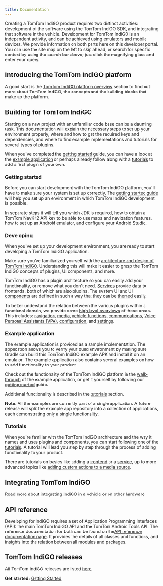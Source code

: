 ```yaml
---
title: Documentation
---
```


Creating a TomTom IndiGO product requires two distinct activities: development of the software using 
the TomTom IndiGO SDK, and integrating that software in the vehicle. Development for TomTom IndiGO 
is an independent activity, and can be achieved using emulators and mobile devices. We provide 
information on both parts here on this developer portal. You can use the site map on the left to 
skip ahead, or search for specific content by using the search bar above; just click the magnifying 
glass and enter your query.

## Introducing the TomTom IndiGO platform

A good start is the
[TomTom IndiGO platform overview](/indigo/documentation/platform-overview/what-is-indigo) section 
to find out more about TomTom IndiGO, the concepts and the building blocks that make up the 
platform.

## Building for TomTom IndiGO

Starting on a new project with an unfamiliar code base can be a daunting task. This documentation
will explain the necessary steps to set up your environment properly, where and how to get the
required keys and dependencies, and where to find example implementations and tutorials for
several types of plugins.

When you've completed the [getting started](#getting-started) guide, you can have a look at the
[example application](#example-application) or perhaps already follow along with a
[tutorials](#tutorials) to add a first plugin of your own.

### Getting started

Before you can start development with the TomTom IndiGO platform, you'll have to make sure your 
system is set up correctly. The 
[getting started guide](/indigo/documentation/getting-started/introduction) will help you set up an
environment in which TomTom IndiGO development is possible.

In separate steps it will tell you which JDK is required, how to obtain a TomTom NavKit2 API key to
be able to use maps and navigation features, how to set up an Android emulator, and configure your
Android Studio.

### Developing

When you've set up your development environment, you are ready to start developing a TomTom IndiGO
application.

Make sure you've familiarized yourself with the 
[architecture and design of TomTom IndiGO](/indigo/documentation/development/introduction). 
Understanding this will make it easier to grasp the TomTom IndiGO concepts of plugins, 
UI components, and more.

TomTom IndiGO has a plugin architecture so you can easily add your functionality, or remove what 
you don't need. 
[Services](/indigo/documentation/development/ivi-services/) provide data to 
[frontends](/indigo/documentation/development/frontend-plugins), both of which are also plugins. 
The [system UI](/indigo/documentation/development/system-ui) and 
[UI components](/indigo/documentation/development/ui-components) are defined in such a way that 
they can be [themed](/indigo/documentation/development/theming-and-customization) easily.

To better understand the relation between the various plugins within a functional domain, we 
provide some [high level overviews](/indigo/documentation/development/platform-domains/) of these 
areas. This includes: 
[navigation](/indigo/documentation/development/platform-domains/navigation), 
[media](/indigo/documentation/development/platform-domains/media), 
[vehicle functions](/indigo/documentation/development/platform-domains/vehicle-functions), 
[communications](/indigo/documentation/development/platform-domains/communications), 
[Voice Personal Assistants (VPA)](/indigo/documentation/development/platform-domains/voice-personal-assistant-vpa), 
[configuration](/indigo/documentation/development/platform-domains/configuration-framework), and 
[settings](/indigo/documentation/development/platform-domains/settings-framework).

### Example application

The example application is provided as a sample implementation. The application allows you to 
verify your build environment by making sure Gradle can build this TomTom IndiGO example APK and 
install it on an emulator. The example application also contains several examples on how to add 
functionality to your product.

Check out the functionality of the TomTom IndiGO platform in the 
[walk-through](/indigo/documentation/platform-overview/example-app) of the example application, 
or get it yourself by following our [getting started](/indigo/documentation/getting-started/introduction) guide.

Additional functionality is described in the [tutorials](#tutorials) section.

__Note:__ All the examples are currently part of a single application. A future release will 
split the example app repository into a collection of applications, each demonstrating only a 
single functionality.

### Tutorials

When you're familiar with the TomTom IndiGO architecture and the way it names and uses plugins and
components, you can start following one of the
[tutorials](/indigo/documentation/tutorials-and-examples/overview). 
A tutorial will lead you step by step through the process of adding functionality to your product.

There are tutorials on basics like adding a
[frontend](/indigo/documentation/tutorials-and-examples/basics/create-a-frontend-plugin)
or a
[service](/indigo/documentation/tutorials-and-examples/basics/create-an-ivi-service),
up to more advanced topics like 
[adding custom actions to a media source](/indigo/documentation/tutorials-and-examples/media/customize-a-media-source).

## Integrating TomTom IndiGO

Read more about [integrating IndiGO](/indigo/documentation/integrating-indigo/introduction) in a
vehicle or on other hardware.

## API reference

Developing for IndiGO requires a set of Application Programming Interfaces (API): the main 
TomTom IndiGO API and the TomTom Android Tools API. The reference documentation for both can be 
found on the[API reference documentation page](/indigo/api-reference/introduction). It provides the 
details of all classes and functions, and insights into the relation between all modules and 
packages.

## TomTom IndiGO releases

All TomTom IndiGO releases are listed [here](/indigo/releases/introduction).

__Get started:__ [Getting Started](/indigo/documentation/getting-started/introduction)

